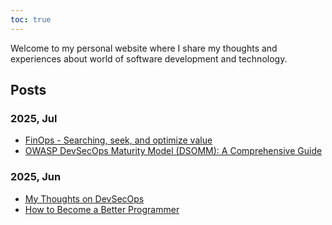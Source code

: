 ```yaml
---
toc: true
---
```


Welcome to my personal website where I share my thoughts and experiences about world of software development and technology.

## Posts

### 2025, Jul
- [FinOps - Searching, seek, and optimize value](finops-searching-seek-and-optimize-value)
- [OWASP DevSecOps Maturity Model (DSOMM): A Comprehensive Guide](owasp-devsecops-maturity)

### 2025, Jun
- [My Thoughts on DevSecOps](my-thoughts-on-devsecops)
- [How to Become a Better Programmer](how-to-become-a-better-programmer)
